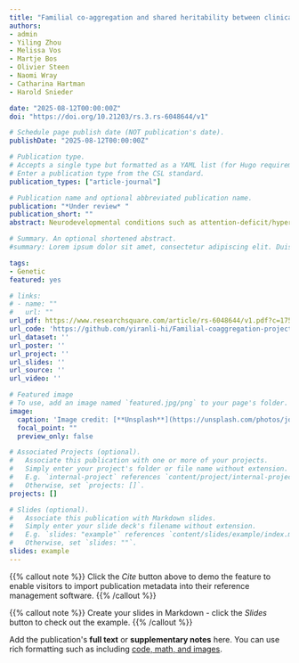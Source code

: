 ```yaml
---
title: "Familial co-aggregation and shared heritability between clinically diagnosed neurodevelopmental problems and cardiometabolic conditions: a nationwide register study across three generations."
authors:
- admin
- Yiling Zhou
- Melissa Vos
- Martje Bos
- Olivier Steen
- Naomi Wray
- Catharina Hartman
- Harold Snieder

date: "2025-08-12T00:00:00Z"
doi: "https://doi.org/10.21203/rs.3.rs-6048644/v1"

# Schedule page publish date (NOT publication's date).
publishDate: "2025-08-12T00:00:00Z"

# Publication type.
# Accepts a single type but formatted as a YAML list (for Hugo requirements).
# Enter a publication type from the CSL standard.
publication_types: ["article-journal"]

# Publication name and optional abbreviated publication name.
publication: "*Under review* "
publication_short: ""
abstract: Neurodevelopmental conditions such as attention-deficit/hyperactivity disorder (ADHD) and autism co-occur with cardiometabolic conditions. However, little is known about the mechanisms underlying this co-occurrence. In this nationwide three-generation study using population-based registers in the Netherlands (n=15 million), we assessed the familial (co-)aggregation of ADHD, autism, and cardiometabolic conditions, and estimated their heritabilities and genetic correlations. ADHD, autism, and cardiometabolic conditions showed aggregation and co-aggregation within families and between spouses. Estimated heritabilities of ADHD and autism were moderate (both〖 h〗^2=0.5), while those of cardiometabolic conditions ranged from low to moderate (h^2=0.1-0.4). Genetic correlations between neurodevelopmental and cardiometabolic conditions were modest (r_g=–0.02-0.20). Together, these results suggest a partly shared familial liability for neurodevelopmental and cardiometabolic conditions, and environmental factors likely play a more important role in the co-occurrence of neurodevelopmental and cardiometabolic conditions than genetics. These new insights can advance research toward specific etiological mechanisms and inform preventive strategies.

# Summary. An optional shortened abstract.
#summary: Lorem ipsum dolor sit amet, consectetur adipiscing elit. Duis posuere tellus ac convallis placerat. Proin tincidunt magna sed ex sollicitudin condimentum.

tags:
- Genetic
featured: yes

# links:
# - name: ""
#   url: ""
url_pdf: https://www.researchsquare.com/article/rs-6048644/v1.pdf?c=1755012277000
url_code: 'https://github.com/yiranli-hi/Familial-coaggregation-project'
url_dataset: ''
url_poster: ''
url_project: ''
url_slides: ''
url_source: ''
url_video: ''

# Featured image
# To use, add an image named `featured.jpg/png` to your page's folder. 
image:
  caption: 'Image credit: [**Unsplash**](https://unsplash.com/photos/jdD8gXaTZsc)'
  focal_point: ""
  preview_only: false

# Associated Projects (optional).
#   Associate this publication with one or more of your projects.
#   Simply enter your project's folder or file name without extension.
#   E.g. `internal-project` references `content/project/internal-project/index.md`.
#   Otherwise, set `projects: []`.
projects: []

# Slides (optional).
#   Associate this publication with Markdown slides.
#   Simply enter your slide deck's filename without extension.
#   E.g. `slides: "example"` references `content/slides/example/index.md`.
#   Otherwise, set `slides: ""`.
slides: example
---
```


{{% callout note %}}
Click the *Cite* button above to demo the feature to enable visitors to import publication metadata into their reference management software.
{{% /callout %}}

{{% callout note %}}
Create your slides in Markdown - click the *Slides* button to check out the example.
{{% /callout %}}

Add the publication's **full text** or **supplementary notes** here. You can use rich formatting such as including [code, math, and images](https://docs.hugoblox.com/content/writing-markdown-latex/).

